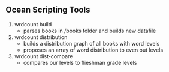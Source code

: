 ## Ocean Scripting Tools

1. wrdcount build 
     * parses books in /books folder and builds new datafile
2. wrdcount distribution
     * builds a distribution graph of all books with word levels
     * proposes an array of word distribution to even out levels
3. wrdcount dist-compare
     * compares our levels to flieshman grade levels
     
